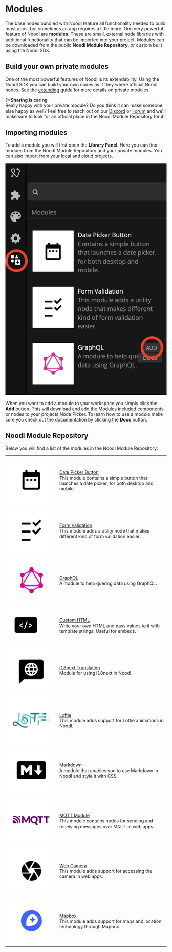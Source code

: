 # Modules

The base nodes bundled with Noodl feature all functionality needed to build most apps, but sometimes an app requires a little more. One very powerful feature of Noodl are **modules**. These are small, external node libraries with additional functionality that can be imported into your project. Modules can be downloaded from the public **Noodl Module Repository**, or custom built using the Noodl SDK.

## Build your own private modules

One of the most powerful features of Noodl is its extendability. Using the Noodl SDK you can build your own nodes as if they where official Noodl nodes. See the [extending](/extending/README) guide for more details on private modules.

?>**Sharing is caring**<br/>Really happy with your private module? Do you think it can make someone else happy as well? Feel free to reach out on our [Discord](https://discord.gg/23xU2hYrSJ) or [Forum](https://forum.noodl.net/) and we'll make sure to look for an official place in the Noodl Module Repository for it!

## Importing modules

To add a module you will first open the **Library Panel**. Here you can find modues from the Noodl Module Repository and your private modules. You can also import from your local and cloud projects.

<div class="ndl-image-with-background">

![](modules-1.png)

</div>

When you want to add a module to your workspace you simply click the **Add** button. This will download and add the Modules included components or nodes to your projects Node Picker. To learn how to use a module make sure you check out the documentation by clicking the **Docs** button.

## Noodl Module Repository

Below you will find a list of the modules in the Noodl Module Repository:

<table class="modules-table">
    <tr>
        <td><img src="/modules/datepicker-button/DatePickerModule.png"></img></td>
        <td><a href="#/modules/datepicker-button/">Date Picker Button</a><br>This module contains a simple button that launches a date picker, for both desktop and mobile.</td>
    </tr>
    <tr>
        <td><img src="/modules/validation/FormValidationModule.png"></img></td>
        <td><a href="#/modules/validation/">Form Validation</a><br>This module adds a utility node that makes different kind of form validation easier.</td>
    </tr>
    <tr>
        <td><img src="/modules/graphql/GraphQLModule.png"></img></td>
        <td><a href="#/modules/graphql/">GraphQL</a><br>A module to help quering data using GraphQL.</td>
    </tr>
    <tr>
        <td><img src="/modules/custom-html/thumbnail.png"></td>
        <td><a href="#/modules/custom-html/">Custom HTML</a><br>Write your own HTML and pass values to it with template strings. Useful for embeds.</td>
    </tr>
    <tr>
        <td><img src="/modules/i18next/i8nextModule.png"></img></td>
        <td><a href="#/modules/i18next/">i18next Translation</a><br>Module for using i18next in Noodl.</td>
    </tr>
    <tr>
        <td><img src="/modules/lottie/LottieModule.png"></img></td>
        <td><a href="#/modules/lottie/">Lottie</a><br>This module adds support for Lottie animations in Noodl.</td>
    </tr>
    <tr>
        <td><img src="/modules/markdown/MarkdownModule.png"></img></td>
        <td><a href="#/modules/markdown/">Markdown</a><br>A module that enables you to use Markdown in Noodl and style it with CSS.</td>
    </tr>
    <tr>
        <td><img src="/modules/mqtt/MQTTModule.png"></img></td>
        <td><a href="#/modules/mqtt/">MQTT Module</a><br>This module contains nodes for sending and receiving messages over MQTT in web apps.</td>
    </tr>
    <tr>
        <td><img src="/modules/webcamera/WebcameraModule.png"></img></td>
        <td><a href="#/modules/webcamera/">Web Camera</a><br>This module adds support for accessing the camera in web apps.</td>
    </tr>
    <tr>
        <td><img src="/modules/mapbox/MapboxModule.png"></img></td>
        <td><a href="#/modules/mapbox/">Mapbox</a><br>This module adds support for maps and location technology through Mapbox.</td>
    </tr>
    <!--<tr>
        <td><img src="/modules/chartjs/ChartJSModule.png"></img></td>
        <td><a href="#/modules/chartjs/">Chart.js</a><br>A simple and flexible way to do charts and visualizations in Noodl.</td>
    </tr>  -->

</table>
